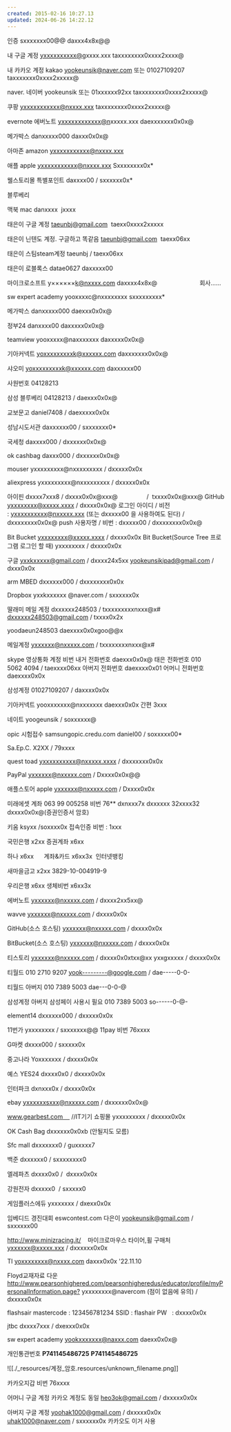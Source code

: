 ```yaml
---
created: 2015-02-16 10:27.13
updated: 2024-06-26 14:22.12
---
```


인증 sxxxxxxx00@@
daxxx4x8x@@

내 구글 계정
[yxxxxxxxxxx@g](mailto:yookeunsik@gmail.com)xxxx.xxx
taxxxxxxxx0xxxx2xxxx@

내 카카오 계정 kakao
[yookeunsik@naver.com](mailto:yookeunsik@naver.com) 또는  01027109207 
taxxxxxxx0xxxx2xxxxx@

naver. 네이버
yookeunsik 또는 01xxxxxx92xx
taxxxxxxxx0xxxx2xxxxx@

쿠팡
[yxxxxxxxxxxx@nxxxx.xxx](mailto:yxxxxxxxxxxx@nxxxx.xxx)
taxxxxxxxx0xxxx2xxxxx@





evernote 에버노트
[yxxxxxxxxxxxx@n](mailto:yookeunsik@naver.com)xxxxx.xxx
daexxxxxxx0x0x@


메가박스
danxxxxx000 daxxx0x0x@

아마존 amazon
yxxxxxxxxxxx@nxxxx.xxx

애플 apple
yxxxxxxxxxxx@nxxxx.xxx
Sxxxxxxxx0x\*

웰스토리몰 특별포인트
daxxxx00 / sxxxxxx0x*

블루베리


맥북 mac
danxxxx
 jxxxx


태은이 구글 계정
[taeunbj@gmail.com](mailto:taeunbj@gmail.com) 
taexx0xxxx2xxxxx

태은이 닌텐도 계정. 구글하고 똑같음
[taeunbj@gmail.com](mailto:taeunbj@gmail.com)  taexx06xx

태은이 스팀steam계정
taeunbj / taexx06xx

태은이 로블록스
datae0627
daxxxxx00

마이크로소프트
y××××××k@nxxxx.com
daxxxx4x8x@                         회사......

sw expert academy
yooxxxxc@nxxxxxxxx
sxxxxxxxxx\*

메가박스
danxxxxx000
daexxx0x0x@

정부24
danxxxx00
daxxxxx0x0x@

teamview
yooxxxxx@naxxxxxxx
daxxxxx0x0x@

기아커넥트
[yoxxxxxxxxxk@xxxxxx.com](mailto:yoxxxxxxxxxk@xxxxxx.com)
daxxxxxxx0x0x@

샤오미
[yoxxxxxxxxxk@xxxxxx.com](mailto:yoxxxxxxxxxk@xxxxxx.com)
daxxxxxx00

사원번호
04128213

삼성 블루베리
04128213 / daexxx0x0x@

교보문고
daniel7408 / daexxxxx0x0x

성남시도서관
daxxxxxx00 / sxxxxxxx0\*

국세청
daxxxx000 / dxxxxxx0x0x@

ok cashbag
daxxx000 / dxxxxxx0x0x@

mouser
yxxxxxxxxx@nxxxxxxxxx / dxxxxx0x0x

aliexpress
yxxxxxxxxx@nxxxxxxxxx / dxxxxx0x0x

아이핀
dxxxx7xxx8 / dxxxx0x0x@xxx@
                /  txxxx0x0x@xxx@
GitHub
[yxxxxxxxx@xxxxx.xxxx](mailto:yxxxxxxxx@xxxxx.xxxx) / dxxxx0x0x@
로그인 아이디 / 비전 : [yxxxxxxxxxx@nxxxxx.xxx](mailto:yxxxxxxxxxx@nxxxxx.xxx) (또는 dxxxxx00 을 사용하여도 된다) / dxxxxxxxx0x0x@
push 사용자명 / 비번 : dxxxxx00 / dxxxxxxxx0x0x@

Bit Bucket
[yxxxxxxxx@xxxxx.xxxx](mailto:yxxxxxxxx@xxxxx.xxxx) / dxxxx0x0x
Bit Bucket(Source Tree 프로그램 로그인 할 때)
yxxxxxxxx / dxxxx0x0x

구글
yxxkxxxxx@gmail.com / dxxxx24x5xx
[yookeunsikipad@gmail.com](mailto:yookeunsikipad@gmail.com) / dxxx0x0x

arm MBED
dxxxxxx000 / dxxxxxxxx0x0x

Dropbox
yxxkxxxxxx @naver.com / sxxxxxx0x

딸래미 메일 계정
dxxxxxx248503 / txxxxxxxxxnxxx@x#
dxxxxxx248503@gmail.com / txxxx0x2x

yoodaeun248503
daexxxx0x0xgoo@@x

메일계정
yxxxxxx@nxxxxx.com / txxxxxxxxnxxx@x#    

skype 영상통화 계정 비번
내거 전화번호 daexxx0x0x@
태은 전화번호 010 5062 4094 / taexxxx06xx
아버지 전화번호 daexxxx0x01
어머니 전화번호 daexxxx0x0x

삼성계정
01027109207 / daxxxx0x0x

기아커넥트
yooxxxxxxx@nxxxxxxx
daexxx0x0x
간편 3xxx

네이트
yoogeunsik / soxxxxxx@

opic 시험접수 samsungopic.credu.com
daniel00 / soxxxxx00\*

Sa.Ep.C.
X2XX / 79xxxx

quest toad
[yxxxxxxxxxx@nxxxxx.xxxx](mailto:yxxxxxxxxxx@nxxxxx.xxxx) / dxxxxxxx0x0x

PayPal
yxxxxxx@nxxxxx.com / Dxxxx0x0x@@

애플스토어 apple
yxxxxxx@nxxxxx.com / Dxxxx0x0x

미래에셋
계좌 063 99 005258 비번 76\*\*
dxnxxx7x
dxxxxxx
32xxxx32
dxxxx0x0x@(증권인증서 암호)

키움
ksyxx /soxxxx0x
접속인증 비번 : 1xxx

국민은행
x2xx
증권계좌 x6xx

하나
x6xx      계좌&카드
x6xx3x  인터넷뱅킹

새마을금고
x2xx
3829-10-004919-9

우리은행
x6xx
생체비번 x6xx3x

에버노트
yxxxxxx@nxxxxx.com / dxxxx2xx5xx@

wavve
yxxxxxx@nxxxxx.com / dxxxx0x0x

GitHub(소스 호스팅)
yxxxxxx@nxxxxx.com / dxxxx0x0x

BitBucket(소스 호스팅)
yxxxxxx@nxxxxx.com / dxxxx0x0x

티스토리
yxxxxxx@nxxxxx.com / dxxxx0x0xtxx@xx
yxxgxxxxx / dxxxx0x0x

티월드
010 2710 9207
yook---------@google.com / dae-----0-0-

티월드 아버지
010 7389 5003
dae---0-0-@

삼성계정 아버지 삼성페이 사용시 필요
010 7389 5003
so------0-@-

element14
dxxxxxx000 / dxxxxx0x0x

11번가
yxxxxxxxx / sxxxxxxx@@
11pay 비번 76xxxx

G마켓
dxxxx000 / sxxxxx0x

중고나라
Yoxxxxxxx / dxxxx0x0x

예스 YES24
dxxxx0x0 / dxxxx0x0x

인터파크
dxnxxx0x / dxxxx0x0x

ebay
[yxxxxxxsxxx@nxxxxx.com](mailto:yxxxxxxsxxx@nxxxxx.com) / dxxxxxx0x0x@

www.gearbest.com     //IT기기 쇼핑몰
yxxxxxxxxx / dxxxxx0x0x

OK Cash Bag
dxxxxxx0x0xb (안될지도 모름)

Sfc mall
dxxxxxxx0 / guxxxxx7

백준
dxxxxxx0 / sxxxxxxxx0

엘레파츠
dxxxx0x0 /  dxxxx0x0x

강원전자
dxxxxx0  / sxxxxx0

게임플러스에듀
yxxxxxxx / dxexx0x0x

임베디드 경진대회
eswcontest.com
다은이 yookeunsik@gmail.com / sxxxxxx00

<http://www.minizracing.it/>    마이크로마우스 타이어,휠 구매처
[yxxxxxx@xxxxx.xxx](mailto:yxxxxxx@xxxxx.xxx) / dxxxxxx0x0x

TI
yoxxxxxxxx@nxxxx.com
daxxx0x0x
'22.11.10

Floyd교재자료 다운
<http://www.pearsonhighered.com/pearsonhigheredus/educator/profile/myPersonalInformation.page?>
yxxxxxxxx@navercom (점이 없음에 유의) / dxxxxx0x0x

flashsair
mastercode : 123456781234
SSID : flashair
PW   : dxxxx0x0x

jtbc
dxxxx7xxx / dxexxx0x0x

sw expert academy
[yookxxxxxxx@naxxx.com](mailto:yookxxxxxxx@naxxx.com)
daexx0x0x@

개인통관번호
**P741145486725**
**P741145486725**

![[./_resources/계정_암호.resources/unknown_filename.png]]


카카오지갑 비번
76xxxx

어머니 구글 계정 카카오 계정도 동일
[heo3ok@gmail.com](mailto:heo3ok@gmail.com) / dxxxxx0x0x

아버지 구글 계정
[yoohak1000@gmail.com](mailto:yoohak1000@gmail.com) / dxxxxx0x0x
[uhak1000@naver.com](mailto:uhak1000@naver.com) / sxxxxxx0x 카카오도 이거 사용
